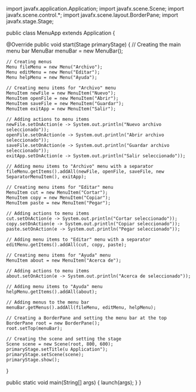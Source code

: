 import javafx.application.Application; import javafx.scene.Scene; import javafx.scene.control.*; import javafx.scene.layout.BorderPane; import javafx.stage.Stage;

public class MenuApp extends Application {

@Override
public void start(Stage primaryStage) {
    // Creating the main menu bar
    MenuBar menuBar = new MenuBar();

    // Creating menus
    Menu fileMenu = new Menu("Archivo");
    Menu editMenu = new Menu("Editar");
    Menu helpMenu = new Menu("Ayuda");

    // Creating menu items for "Archivo" menu
    MenuItem newFile = new MenuItem("Nuevo");
    MenuItem openFile = new MenuItem("Abrir");
    MenuItem saveFile = new MenuItem("Guardar");
    MenuItem exitApp = new MenuItem("Salir");

    // Adding actions to menu items
    newFile.setOnAction(e -> System.out.println("Nuevo archivo seleccionado"));
    openFile.setOnAction(e -> System.out.println("Abrir archivo seleccionado"));
    saveFile.setOnAction(e -> System.out.println("Guardar archivo seleccionado"));
    exitApp.setOnAction(e -> System.out.println("Salir seleccionado"));

    // Adding menu items to "Archivo" menu with a separator
    fileMenu.getItems().addAll(newFile, openFile, saveFile, new SeparatorMenuItem(), exitApp);

    // Creating menu items for "Editar" menu
    MenuItem cut = new MenuItem("Cortar");
    MenuItem copy = new MenuItem("Copiar");
    MenuItem paste = new MenuItem("Pegar");

    // Adding actions to menu items
    cut.setOnAction(e -> System.out.println("Cortar seleccionado"));
    copy.setOnAction(e -> System.out.println("Copiar seleccionado"));
    paste.setOnAction(e -> System.out.println("Pegar seleccionado"));

    // Adding menu items to "Editar" menu with a separator
    editMenu.getItems().addAll(cut, copy, paste);

    // Creating menu items for "Ayuda" menu
    MenuItem about = new MenuItem("Acerca de");

    // Adding actions to menu items
    about.setOnAction(e -> System.out.println("Acerca de seleccionado"));

    // Adding menu items to "Ayuda" menu
    helpMenu.getItems().addAll(about);

    // Adding menus to the menu bar
    menuBar.getMenus().addAll(fileMenu, editMenu, helpMenu);

    // Creating a BorderPane and setting the menu bar at the top
    BorderPane root = new BorderPane();
    root.setTop(menuBar);

    // Creating the scene and setting the stage
    Scene scene = new Scene(root, 800, 600);
    primaryStage.setTitle(u Application");
    primaryStage.setScene(scene);
    primaryStage.show();
}

public static void main(String[] args) {
    launch(args);
}
}
